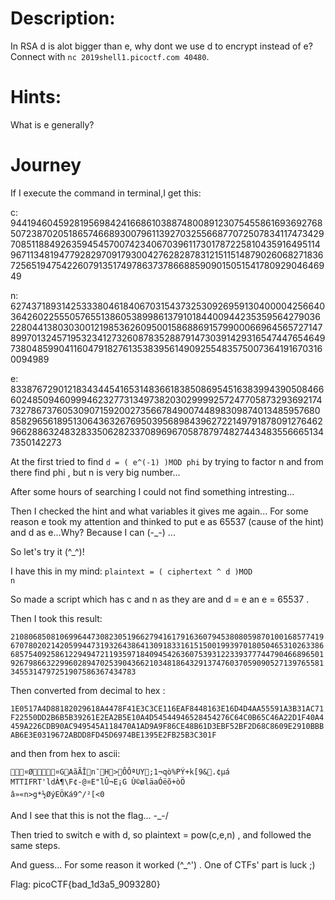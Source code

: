 # Description:
In RSA d is alot bigger than e, why dont we use d to encrypt instead of e? Connect with <code>nc 2019shell1.picoctf.com 40480</code>.

# Hints:
What is e generally?

# Journey
If I execute the command in terminal,I get this:

c: 9441946045928195698424166861038874800891230754558616936927685072387020518657466893007961139270325566877072507834117473429708511884926359454570074234067039611730178722581043591649511496711348194779282970917930042762828783121511514879026068271836725651947542260791351749786373786688590901505154178092904646949

n: 62743718931425333804618406703154373253092695913040000425664036426022555057655138605389986137910184400944235359564279036228044138030300121985362609500158688691579900066964565727147899701324571953234127326087835288791473039142931654744765464973804859904116047918276135383956149092554835750073641916703160094989

e: 8338767290121834344541653148366183850869545163839943905084666024850946099946232773134973820302999925724770587329369217473278673760530907159200273566784900744898309874013485957680858296561895130643632676950395689843962722149791878091276462966288632483283350628233708969670587879748274434835566651347350142273

At the first tried to find <code>d = ( e^(-1) )MOD phi</code> by trying to factor n and from there find phi , but n is very big number...

After some hours of searching I could not find something intresting...

Then I checked the hint and what variables it gives me again... For some reason e took my attention and thinked to put e as 65537 (cause of the hint) and d as e...Why? Because I can (-_-) ...

So let's try it (^_^)!

I have this in my mind:
<code>plaintext = ( ciphertext ^ d )MOD n</code>

So made a script which has c and n as they are and d = e an e = 65537 .

Then I took this result:

<code>21080685081069964473082305196627941617916360794538080598701001685774196707802021420599447319326438641309183316151500199397018050465310263386685754092586122949472119359718409454263607539312233937774479046689650192679866322996028947025390436621034818643291374760370590905271397655813455314797251907586367434783</code>

Then converted from decimal to hex :

<code>1E0517A4D88182029618A4478F41E3C3CE116EAF8448163E16D4D4AA55591A3B31AC71F22550DD2B6B5B39261E2EA2B5E10A4D54544946528454276C64C0B65C46A22D1F40A4459A226CDB90AC949545A118470A1AD9A9F86CE48B61D3EBF52BF2D68C8609E2910BBBAB6E3E0319672ABDD8FD45D6974BE1395E2FB25B3C301F</code>

and then from hex to ascii:

<code>¤Ø¤GAãÃÎn¯H>ÔÔªUY;1¬qò%PÝ+k[9&.¢µá
MTTIFRT'ldÀ¶\F¢-@¤E"lÛ¬E¡G
Ù©øläaÓëõ+òÖ	â»«n>g*½ØýEÖKá9^/²[<0</code>
  
And I see that this is not the flag... \-_-/

Then tried to switch e with d, so plaintext = pow(c,e,n) , and followed the same steps.

And guess... For some reason it worked (^_^') . One of CTFs' part is luck ;)

Flag: picoCTF{bad_1d3a5_9093280}
